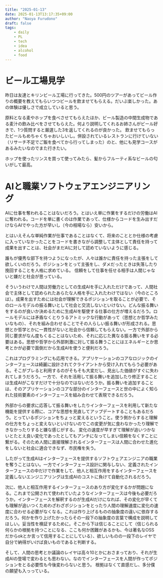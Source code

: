 ```yaml
---
title: "2025-01-13"
date: 2025-01-13T13:17:35+09:00
author: "Naoya Furudono"
draft: false
tags:
    - daily
    - PL
    - tech
    - idea
    - alcohol
    - food
---
```


# ビール工場見学

昨日は友達とキリンビール工場に行ってきた。500円のツアーがあってビール作りの概要を教えてもらいつつビールを飲ませてもらえる。だいぶ楽しかった。あの体験は優しさで成立していると思う。

原料となる麦やホップを食べさせてもらえたほか、ビール製造の中間生成物である麦汁の飲み比べをさせてもらえた。何より説明してくれるお姉さんがビール好きで、1つ質問すると厳選した3を返してくれるのが良かった。
飲ませてもらったビールもめちゃくちゃおいしいし。併設されているレストランに行けていない（リサーチ不足でご飯を食べてから行ってしまった）のと、他にも見学コースがあるみたいなのでまた行きたい。

ホップを使ったリンスを買って使ってみたら、髪からフルーティ系なビールの匂いがして最高。

# AIと職業ソフトウェアエンジニアリング

AIに仕事を奪われることはないだろう。とはいえ単に作業をするだけの労働はAIに奪われる。コードを単に書くのは作業であって、仕様からコードを生み出すだけならAIでやった方が早いし（今の相場なら）安いから。

とはいえそんな単純作業が仕事であることはなくて、将来のこととか仕様の考慮に入っていなかったことをコードを書きながら調整して主体として責任を持って成果を出すことは、社会がまだAIに対して認めていないように感じる。

誰もが優秀な部下を持つようになったが、人々は誰かに責任を持った主張をして欲しくいのだろう。ポジションをとって主張をし、ダメだったときは失落したり挽回することを人格に求めている。
信頼をして仕事を任せる相手は人間じゃないと嫌だと社会が思っている。

そういうわけで人間は労働力としての生成AIを手に入れただけであって、人間社会で主体として認められたあらたな人格を手に入れたわけではない（今のところは）。成果を出すためには社会が理解できるポジションを取ることが必要で、そのロールモデルの振る舞いとして社会と交流しないといけない。どんな振る舞いをするのが良いか決めるために生成AIを駆使する仕事の仕方が増えるだろう。ロールモデルには矛盾なくとりうるアトミックな行動があって（思想とか哲学みたいなもの）、それを組み合わせることでその人らしい振る舞いが形成される。思想とか哲学とかに一貫性がないと社会から信頼してもらえない。一方で外部から同じ要求がなん度もくることはないため、それに応じた異なる振る舞いをする必要はある。思想や哲学から外部刺激に対して振る舞うことにはエネルギーとか思考とかが必要で面倒だから生成AIを使うと便利だろう。

これはプログラミングにも応用できる。アプリケーションのコアなロジックのインターフェースは綺麗に設計されてクライアントから受け入れてもらう必要がある。そこがブレると利用するのがそもそも大変だし、見出した価値がすぐに失われてしまうだろう。一方で、それを活用して振る舞いを追加したり修正することは生成AIがこなすだけで十分なのではないだろうか。振る舞いを追加することは、そのアプリケーションのコアな部分のインターフェースと世の中によく知られた技術要素のインターフェースを組み合わせて表現できるだろう。

外部からの要求に応答して振る舞いをしたりインターフェースを利用して新たな機能を提供する際に、コアな思想を見直してアップデートすることもあるだろう。とっているポジションをちょっと変えるということ。使う側からすると理解の仕方をちょっと変えないといけないのでこの変更が気に食わなかったり理解できなかったりすると嫌な感じがする。
変化の速度が早すぎて理解が追いつかないとたとえ良い変化であったとしてもアンチになってしまい信頼をなくすことに繋がる。そのため人間に直接理解されるインターフェースは人間に合わせた進化をしないと社会に適合できなず、市民権を失う。

したがって生成AIはインターフェースを提供するソフトウェアエンジニアの職業を奪うことはない。一方でインターフェース設計に関与しない、定義されたインターフェースの中だけで作業をして、他人と相互作用をするインターフェースを定義しないエンジニアリングは生成AIのコストに負けて自動化されるだろう。

次に、他人と相互作用するインターフェースのあり方が変化するかが問題になる。これまで公開されて使われていたようなインターフェースは今後も必要だろうか。インターフェースを解釈するのが生成AIだけになれば、その変化が早くても理解が追いつくためわざわざポジションをとったり人間の理解速度に変化の速度に合わせる必要がなくなる。これは作り上げるものの抽象度の違いに依存するだろう。何かを作り上げたかったらその一段下の抽象度の言葉で構成を説明してほしい。妥当性を検証するために。そこから下は信じることにして（信じられる何らかの根拠を持つことになる、ここも何か困難があるかも、今は著名なOSSだからokとか言って信用することにしている）、欲しいものの一段下のレイヤで自分で納得がいけば良いものであると判断する。

そして、人間の思考とか議論のレイヤは高々10とかにおさまっており、それが生成AIの登場で変わるとも思わない。なのでインターフェースを人間が作ってポジションをとる必要性も今後変わらないと思う。
根拠はなくて直感だし、多分僕の願望も入っっている。
